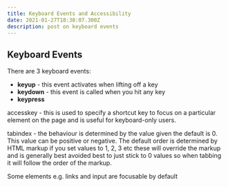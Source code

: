 ```yaml
---
title: Keyboard Events and Accessibility
date: 2021-01-27T18:38:07.300Z
description: post on keyboard events
---
```

## Keyboard Events
<!-- input; // targets any input click, focus etc
focus; // e.g. when you click into input
blur; // when you click away from input -->

There are 3 keyboard events:

- **keyup** - this event activates when lifting off a key
- **keydown** - this event is called when you hit any key
- **keypress**

accesskey - this is used to specify a shortcut key to focus on a particular element on the page and is useful for keyboard-only users.

tabindex - the behaviour is determined by the value given the default is 0. This value can be positive or negative. The default order is determined by HTML markup if you set values to 1, 2, 3 etc these will override the markup and is generally best avoided best to just stick to 0 values so when tabbing it will follow the order of the markup.

Some elements e.g. links and input are focusable by default